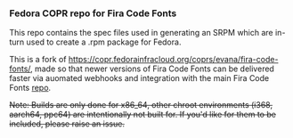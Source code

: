 ### Fedora COPR repo for Fira Code Fonts

This repo contains the spec files used in generating an SRPM which are in-turn used to create a .rpm package for Fedora.

This is a fork of https://copr.fedorainfracloud.org/coprs/evana/fira-code-fonts/, made so that newer versions of Fira Code Fonts can be delivered faster via auomated webhooks and integration with the main Fira Code Fonts [repo](https://github.com/tonsky/FiraCode).

~~Note: Builds are only done for x86_64, other chroot environments (i368, aarch64, ppc64) are intentionally not built for. If you'd like for them to be included, please raise an issue.~~
